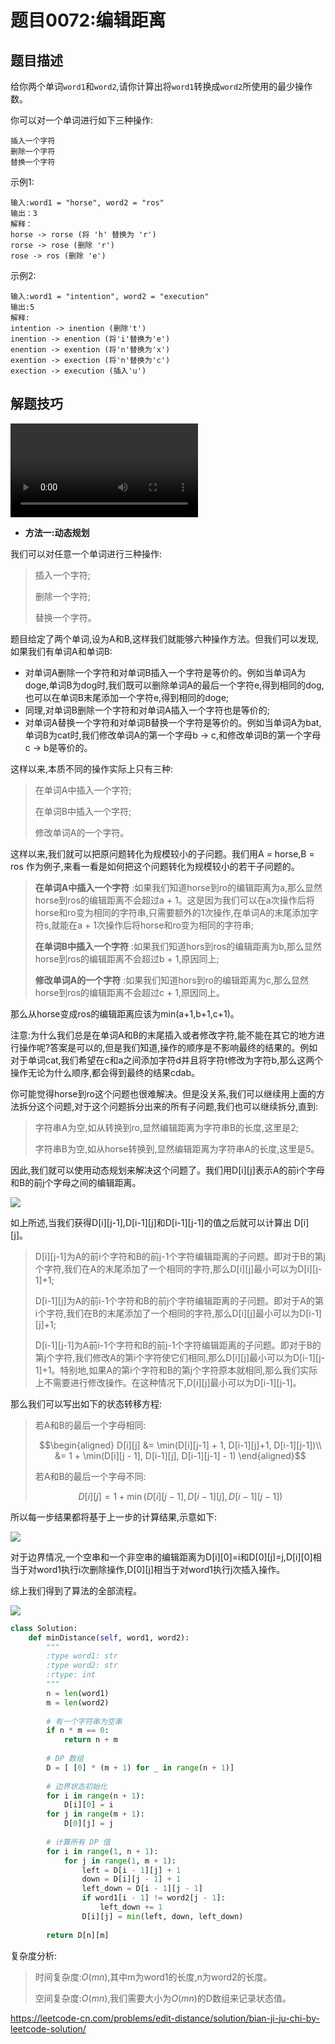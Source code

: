 # 题目0072:编辑距离

## 题目描述

给你两个单词`word1`和`word2`,请你计算出将`word1`转换成`word2`所使用的最少操作数。

你可以对一个单词进行如下三种操作:

```
插入一个字符
删除一个字符
替换一个字符
```

示例1:

```
输入:word1 = "horse", word2 = "ros"
输出：3
解释：
horse -> rorse (将 'h' 替换为 'r')
rorse -> rose (删除 'r')
rose -> ros (删除 'e')
```

示例2:

```
输入:word1 = "intention", word2 = "execution"
输出:5
解释:
intention -> inention (删除't')
inention -> enention (将'i'替换为'e')
enention -> exention (将'n'替换为'x')
exention -> exection (将'n'替换为'c')
exection -> execution (插入'u')
```

## 解题技巧

<video src="../static/images/leetcode/8baa8020e1d2454599339422ca92fe45.mp4"></video>

* **方法一:动态规划**

我们可以对任意一个单词进行三种操作:

> 插入一个字符;
> 
> 删除一个字符;
> 
> 替换一个字符。

题目给定了两个单词,设为A和B,这样我们就能够六种操作方法。但我们可以发现,如果我们有单词A和单词B:

- 对单词A删除一个字符和对单词B插入一个字符是等价的。例如当单词A为doge,单词B为dog时,我们既可以删除单词A的最后一个字符e,得到相同的dog,也可以在单词B末尾添加一个字符e,得到相同的doge;
- 同理,对单词B删除一个字符和对单词A插入一个字符也是等价的;
- 对单词A替换一个字符和对单词B替换一个字符是等价的。例如当单词A为bat,单词B为cat时,我们修改单词A的第一个字母b -> c,和修改单词B的第一个字母c -> b是等价的。

这样以来,本质不同的操作实际上只有三种:

> 在单词A中插入一个字符;
> 
> 在单词B中插入一个字符;
> 
> 修改单词A的一个字符。

这样以来,我们就可以把原问题转化为规模较小的子问题。我们用A = horse,B = ros 作为例子,来看一看是如何把这个问题转化为规模较小的若干子问题的。

> **在单词A中插入一个字符** :如果我们知道horse到ro的编辑距离为a,那么显然horse到ros的编辑距离不会超过a + 1。这是因为我们可以在a次操作后将horse和ro变为相同的字符串,只需要额外的1次操作,在单词A的末尾添加字符s,就能在a + 1次操作后将horse和ro变为相同的字符串;
> 
> **在单词B中插入一个字符** :如果我们知道hors到ros的编辑距离为b,那么显然horse到ros的编辑距离不会超过b + 1,原因同上;
> 
> **修改单词A的一个字符** :如果我们知道hors到ro的编辑距离为c,那么显然horse到ros的编辑距离不会超过c + 1,原因同上。

那么从horse变成ros的编辑距离应该为min(a+1,b+1,c+1)。

注意:为什么我们总是在单词A和B的末尾插入或者修改字符,能不能在其它的地方进行操作呢?答案是可以的,但是我们知道,操作的顺序是不影响最终的结果的。例如对于单词cat,我们希望在c和a之间添加字符d并且将字符t修改为字符b,那么这两个操作无论为什么顺序,都会得到最终的结果cdab。

你可能觉得horse到ro这个问题也很难解决。但是没关系,我们可以继续用上面的方法拆分这个问题,对于这个问题拆分出来的所有子问题,我们也可以继续拆分,直到:

> 字符串A为空,如从转换到ro,显然编辑距离为字符串B的长度,这里是2;
> 
> 字符串B为空,如从horse转换到,显然编辑距离为字符串A的长度,这里是5。

因此,我们就可以使用动态规划来解决这个问题了。我们用D[i][j]表示A的前i个字母和B的前j个字母之间的编辑距离。

![](https://pic.leetcode-cn.com/426564dbe63a8cdec3de2ebe83ea2a2640bbff41d18c1bac739c9ae4542854af-72_fig1.PNG)

如上所述,当我们获得D[i][j-1],D[i-1][j]和D[i-1][j-1]的值之后就可以计算出 D[i][j]。

> D[i][j-1]为A的前i个字符和B的前j-1个字符编辑距离的子问题。即对于B的第j个字符,我们在A的末尾添加了一个相同的字符,那么D[i][j]最小可以为D[i][j-1]+1;
> 
> D[i-1][j]为A的前i-1个字符和B的前j个字符编辑距离的子问题。即对于A的第i个字符,我们在B的末尾添加了一个相同的字符,那么D[i][j]最小可以为D[i-1][j]+1;
> 
> D[i-1][j-1]为A前i-1个字符和B的前j-1个字符编辑距离的子问题。即对于B的第j个字符,我们修改A的第i个字符使它们相同,那么D[i][j]最小可以为D[i-1][j-1]+1。特别地,如果A的第i个字符和B的第j个字符原本就相同,那么我们实际上不需要进行修改操作。在这种情况下,D[i][j]最小可以为D[i-1][j-1]。

那么我们可以写出如下的状态转移方程:

> 若A和B的最后一个字母相同:
> 
> $$\begin{aligned} D[i][j] &= \min(D[i][j-1] + 1, D[i-1][j]+1, D[i-1][j-1])\\ &= 1 + \min(D[i][j - 1], D[i-1][j], D[i-1][j-1] - 1) \end{aligned}$$
> 
> 若A和B的最后一个字母不同:
> 
> $$D[i][j] = 1 + \min(D[i][j-1], D[i-1][j], D[i-1][j-1])$$

所以每一步结果都将基于上一步的计算结果,示意如下:

![](https://pic.leetcode-cn.com/3241789f2634b72b917d769a92d4f6e38c341833247391fb1b45eb0441fe5cd2-72_fig2.PNG)

对于边界情况,一个空串和一个非空串的编辑距离为D[i][0]=i和D[0][j]=j,D[i][0]相当于对word1执行i次删除操作,D[0][j]相当于对word1执行j次插入操作。

综上我们得到了算法的全部流程。

![](../static/images/leetcode/860fb6ce901f4de52b8bac17131d74bab4cb2b8d633e288ddb36bab1bc20249c.gif)

```python
class Solution:
    def minDistance(self, word1, word2):
        """
        :type word1: str
        :type word2: str
        :rtype: int
        """
        n = len(word1)
        m = len(word2)
        
        # 有一个字符串为空串
        if n * m == 0:
            return n + m
        
        # DP 数组
        D = [ [0] * (m + 1) for _ in range(n + 1)]
        
        # 边界状态初始化
        for i in range(n + 1):
            D[i][0] = i
        for j in range(m + 1):
            D[0][j] = j
        
        # 计算所有 DP 值
        for i in range(1, n + 1):
            for j in range(1, m + 1):
                left = D[i - 1][j] + 1
                down = D[i][j - 1] + 1
                left_down = D[i - 1][j - 1] 
                if word1[i - 1] != word2[j - 1]:
                    left_down += 1
                D[i][j] = min(left, down, left_down)
        
        return D[n][m]
```

复杂度分析:

> 时间复杂度:$O(mn)$,其中m为word1的长度,n为word2的长度。
> 
> 空间复杂度:$O(mn)$,我们需要大小为$O(mn)$的D数组来记录状态值。



https://leetcode-cn.com/problems/edit-distance/solution/bian-ji-ju-chi-by-leetcode-solution/